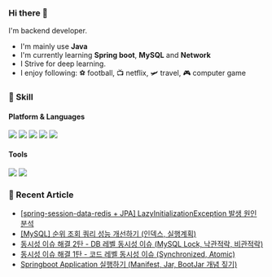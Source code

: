 ### Hi there 👋

I'm backend developer.

- I'm mainly use **Java**
- I'm currently learning **Spring boot**, **MySQL** and **Network**
- I Strive for deep learning.
- I enjoy following: ⚽ football, 📺 netflix, 🛩️ travel, 🎮 computer game

### 💪 Skill

#### Platform & Languages
<img src="https://img.shields.io/badge/Spring-6DB33F?style=flat-square&logo=Spring&logoColor=white"/> <img src="https://img.shields.io/badge/Spring%20boot-6DB33F?style=flat-square&logo=Spring%20Boot&logoColor=white"/> <img src="https://img.shields.io/badge/MySQL-4479A1?style=flat-square&logo=MySQL&logoColor=white"/> <img src="https://img.shields.io/badge/Gradle-02303A?style=flat-square&logo=Gradle&logoColor=white"/> <img src="https://img.shields.io/badge/java-007396?style=flat-square&logo=java&logoColor=white">

#### Tools
<img src="https://img.shields.io/badge/Git-F05032?style=flat-square&logo=Git&logoColor=white"/> <img src="https://img.shields.io/badge/IntelliJ-000000?style=flat-square&logo=IntelliJ%20IDEA&logoColor=white"/> 



### 📖 Recent Article
<!-- BLOG-POST-LIST:START -->
- [[spring-session-data-redis + JPA] LazyInitializationException 발생 원인 분석](https://cookie-dev.tistory.com/35)
- [[MySQL] 순위 조회 쿼리 성능 개선하기 &lpar;인덱스, 실행계획&rpar;](https://cookie-dev.tistory.com/31)
- [동시성 이슈 해결 2탄 - DB 레벨 동시성 이슈 &lpar;MySQL Lock, 낙관적락, 비관적락&rpar;](https://cookie-dev.tistory.com/30)
- [동시성 이슈 해결 1탄 -  코드 레벨 동시성 이슈 &lpar;Synchronized, Atomic&rpar;](https://cookie-dev.tistory.com/29)
- [Springboot Application 실행하기 &lpar;Manifest, Jar, BootJar 개념 짚기&rpar;](https://cookie-dev.tistory.com/28)
<!-- BLOG-POST-LIST:END -->
